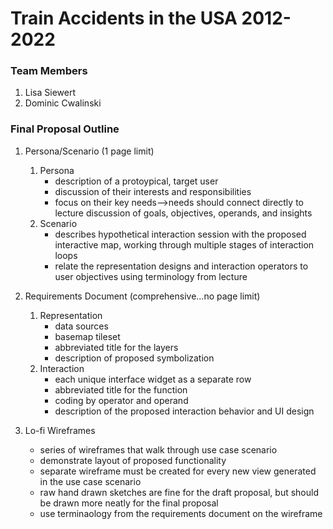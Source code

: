 # Train Accidents in the USA 2012-2022

### Team Members
1. Lisa Siewert
2. Dominic Cwalinski

### Final Proposal Outline
1. Persona/Scenario (1 page limit)
    1. Persona
        * description of a protoypical, target user
        * discussion of their interests and responsibilities
        * focus on their key needs-->needs should connect directly to lecture discussion of goals, objectives, operands, and insights
    2. Scenario
        * describes hypothetical interaction session with the proposed interactive map, working through multiple stages of interaction loops
        * relate the representation designs and interaction operators to user objectives using terminology from lecture
        
2. Requirements Document (comprehensive...no page limit)
    1. Representation
        * data sources
        * basemap tileset
        * abbreviated title for the layers
        * description of proposed symbolization
    2. Interaction
        * each unique interface widget as a separate row
        *   abbreviated title for the function
        *   coding by operator and operand 
        *   description of the proposed interaction behavior and UI design

3. Lo-fi Wireframes
    *   series of wireframes that walk through use case scenario
    *   demonstrate layout of proposed functionality
    *   separate wireframe must be created for every new view generated in the use case scenario
    *   raw hand drawn sketches are fine for the draft proposal, but should be drawn more neatly for the final proposal
    *   use terminaology from the requirements document on the wireframe